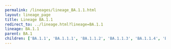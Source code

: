 ```yaml
---
permalink: /lineages/lineage_BA.1.1.html
layout: lineage_page
title: Lineage BA.1.1
redirect_to: ../lineage.html?lineage=BA.1.1
lineage: BA.1.1
parent: BA.1
children: ['BA.1.1', 'BA.1.1.1', 'BA.1.1.2', 'BA.1.1.3', 'BA.1.1.4', 'BA.1.1.5', 'BA.1.1.6', 'BA.1.1.7', 'BA.1.1.8', 'BA.1.1.9', 'BA.1.1.10', 'BA.1.1.11', 'BA.1.1.12', 'BA.1.1.13', 'BA.1.1.14', 'BA.1.1.15', 'BA.1.1.16', 'BC.1']
---
```

